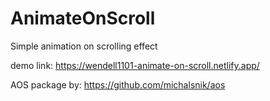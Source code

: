 # AnimateOnScroll

Simple animation on scrolling effect

demo link: https://wendell1101-animate-on-scroll.netlify.app/

AOS package by: https://github.com/michalsnik/aos
